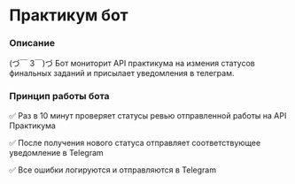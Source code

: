 # Практикум бот

### Описание
(づ￣ 3￣)づ 
Бот мониторит API практикума на измения статусов финальных заданий и присылает уведомления в телеграм.

### Принцип работы бота
✅ Раз в 10 минут проверяет статусы ревью отправленной работы на API Практикума

✅ После получения нового статуса отправляет соответствующее уведомление в Telegram

✅ Все ошибки логируются и отправляются в Telegram
